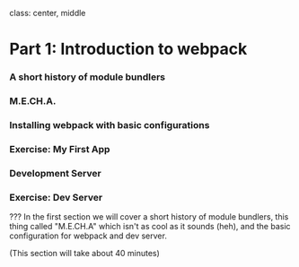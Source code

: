 class: center, middle

# Part 1: Introduction to webpack

### A short history of module bundlers
### M.E.CH.A.
### Installing webpack with basic configurations
### Exercise: My First App
### Development Server
### Exercise: Dev Server

???
In the first section we will cover a short history of module bundlers,
this thing called "M.E.CH.A" which isn't as cool as it sounds (heh), and the basic configuration
for webpack and dev server.

(This section will take about 40 minutes)


